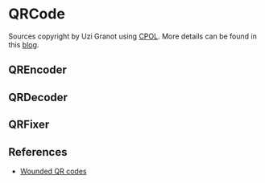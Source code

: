 # QRCode

Sources copyright by Uzi Granot using [CPOL](https://www.codeproject.com/info/cpol10.aspx). More details can be found in this [blog](https://www.codeproject.com/Articles/1250071/QR-Code-Encoder-and-Decoder-NET-Framework-Standard).


## QREncoder

## QRDecoder

## QRFixer


## References
- [Wounded QR codes](https://www.datagenetics.com/blog/november12013/index.html)
